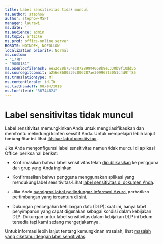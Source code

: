 ```yaml
---
title: Label sensitivitas tidak muncul
ms.author: stephow
author: stephow-MSFT
manager: laurawi
ms.date: ''
ms.audience: admin
ms.topic: article
ms.prod: office-online-server
ROBOTS: NOINDEX, NOFOLLOW
localization_priority: Normal
ms.custom:
- "1778"
- "9000181"
ms.openlocfilehash: eea2d28b754ec87289984068b9e3330b9f10dd5b
ms.sourcegitcommit: a256e8680379c006287ae30996763051c4d9ff85
ms.translationtype: MT
ms.contentlocale: id-ID
ms.lasthandoff: 09/04/2019
ms.locfileid: "36744824"
---
```

# <a name="sensitivity-labels-not-appearing"></a>Label sensitivitas tidak muncul

Label sensitivitas memungkinkan Anda untuk mengklasifikasikan dan membantu melindungi konten sensitif Anda. Untuk mempelajari lebih lanjut tentang fitur ini, lihat [Ikhtisar label sensitivitas](https://docs.microsoft.com/office365/securitycompliance/sensitivity-labels).

Jika Anda mengonfigurasi label sensitivitas namun tidak muncul di aplikasi Office, periksa hal berikut:

- Konfirmasikan bahwa label sensitivitas telah [dipublikasikan](https://docs.microsoft.com/Office365/SecurityCompliance/sensitivity-labels#what-label-policies-can-do) ke pengguna dan grup yang Anda inginkan.

- Konfirmasikan bahwa pengguna menggunakan aplikasi yang mendukung label sensitivitas-Lihat [label sensitivitas di dokumen Anda](https://support.office.com/article/apply-sensitivity-labels-to-your-documents-and-email-within-office-2f96e7cd-d5a4-403b-8bd7-4cc636bae0f9?ad=US&ui=en-US&rs=en-US#bkmk_whereavailable).

- Jika Anda [memigrasi label perlindungan informasi Azure](https://docs.microsoft.com/azure/information-protection/configure-policy-migrate-labels), perhatikan pertimbangan yang tercantum [di sini](https://docs.microsoft.com/azure/information-protection/configure-policy-migrate-labels#considerations-for-unified-labels).

- Dukungan pencegahan kehilangan data (DLP): saat ini, hanya label penyimpanan yang dapat digunakan sebagai kondisi dalam kebijakan DLP.  Dukungan untuk label sensitivitas dalam kebijakan DLP ini belum tersedia tapi kami sedang mengerjakannya.

Untuk informasi lebih lanjut tentang kemungkinan masalah, lihat [masalah yang diketahui dengan label sensitivitas](https://support.office.com/article/known-issues-with-sensitivity-labels-in-office-b169d687-2bbd-4e21-a440-7da1b2743edc).
